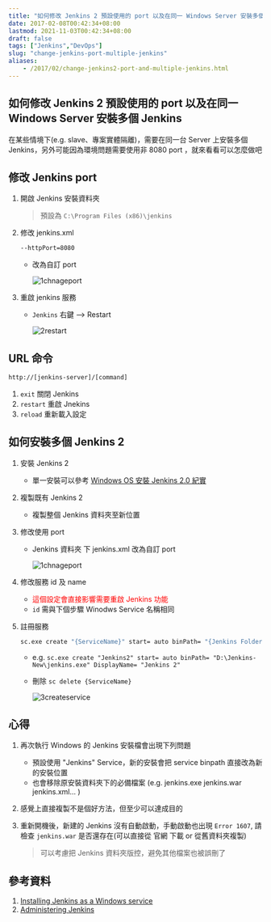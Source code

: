 ```yaml
---
title: "如何修改 Jenkins 2 預設使用的 port 以及在同一 Windows Server 安裝多個 Jenkins"
date: 2017-02-08T00:42:34+08:00
lastmod: 2021-11-03T00:42:34+08:00
draft: false
tags: ["Jenkins","DevOps"]
slug: "change-jenkins-port-multiple-jenkins"
aliases:
    - /2017/02/change-jenkins2-port-and-multiple-jenkins.html
---
```

## 如何修改 Jenkins 2 預設使用的 port 以及在同一 Windows Server 安裝多個 Jenkins

在某些情境下(e.g. slave、專案實體隔離)，需要在同一台 Server 上安裝多個 Jenkins，另外可能因為環境問題需要使用非 8080 port ，就來看看可以怎麼做吧

## 修改 Jenkins port

1. 開啟 Jenkins 安裝資料夾

    > 預設為 `C:\Program Files (x86)\jenkins`
2. 修改 jenkins.xml

    ```xml
    --httpPort=8080
    ```

    - 改為自訂 port

        ![1chnageport](https://cloud.githubusercontent.com/assets/3851540/21677199/09a07330-d374-11e6-9636-5476426ae68f.png)

3. 重啟 jenkins 服務
    - `Jenkins` 右鍵 --> Restart

        ![2restart](https://cloud.githubusercontent.com/assets/3851540/21677198/097a6492-d374-11e6-8036-6e3054091449.png)

## URL 命令

```cmd
http://[jenkins-server]/[command]
```

1. `exit` 關閉 Jenkins
2. `restart` 重啟 Jnekins
3. `reload` 重新載入設定

## 如何安裝多個 Jenkins 2

1. 安裝 Jenkins 2
    - 單一安裝可以參考 [Windows OS 安裝 Jenkins 2.0 紀實](/windows-install-jenkins-2)

2. 複製既有 Jenkins 2
    - 複製整個 Jenkins 資料夾至新位置

3. 修改使用 port
    - Jenkins 資料夾 下 jenkins.xml
     改為自訂 port

        ![1chnageport](https://cloud.githubusercontent.com/assets/3851540/21677199/09a07330-d374-11e6-9636-5476426ae68f.png)
4. 修改服務 id 及 name
    - <span style="color:red">這個設定會直接影響需要重啟 Jenkins 功能</span>
    - `id` 需與下個步驟 Winodws Service 名稱相同

5. 註冊服務

    ```cmd
    sc.exe create "{ServiceName}" start= auto binPath= "{Jenkins Folder}\jenkins.exe" DisplayName= "{ServiceDisplayName}"
    ```

    - e.g. `sc.exe create "Jenkins2" start= auto binPath= "D:\Jenkins-New\jenkins.exe" DisplayName= "Jenkins 2"`
    - 刪除 `sc delete {ServiceName}`

        ![3createservice](https://cloud.githubusercontent.com/assets/3851540/21677200/09bfaafc-d374-11e6-8b5f-ce2ba1621268.png)

## 心得

1. 再次執行 Windows 的 Jenkins 安裝檔會出現下列問題
    - 預設使用 "Jenkins" Service，新的安裝會把 service binpath 直接改為新的安裝位置
    - 也會移除原安裝資料夾下的必備檔案 (e.g. jenkins.exe jenkins.war jenkins.xml... )
2. 感覺上直接複製不是個好方法，但至少可以達成目的
3. 重新開機後，新建的 Jenkins 沒有自動啟動，手動啟動也出現 `Error 1607`, 請檢查 `jenkins.war` 是否還存在(可以直接從 官網 下載 or 從舊資料夾複製)

    > 可以考慮把 Jenkins 資料夾版控，避免其他檔案也被誤刪了

## 參考資料

1. [Installing Jenkins as a Windows service](https://wiki.jenkins-ci.org/display/JENKINS/Installing+Jenkins+as+a+Windows+service)
2. [Administering Jenkins](https://wiki.jenkins-ci.org/display/JENKINS/Administering+Jenkins)
